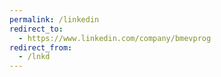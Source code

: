 ```yaml
---
permalink: /linkedin
redirect_to:
  - https://www.linkedin.com/company/bmevprog
redirect_from:
  - /lnkd
---
```

